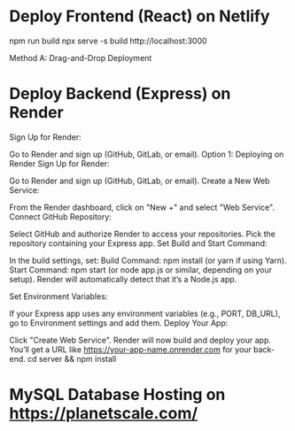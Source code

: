 
# Deploy Frontend (React) on Netlify
npm run build
npx serve -s build
http://localhost:3000

Method A: Drag-and-Drop Deployment


# Deploy Backend (Express) on Render
 Sign Up for Render:

Go to Render and sign up (GitHub, GitLab, or email).
Option 1: Deploying on Render
Sign Up for Render:

Go to Render and sign up (GitHub, GitLab, or email).
Create a New Web Service:

From the Render dashboard, click on "New +" and select "Web Service".
Connect GitHub Repository:

Select GitHub and authorize Render to access your repositories.
Pick the repository containing your Express app.
Set Build and Start Command:

In the build settings, set:
Build Command: npm install (or yarn if using Yarn).
Start Command: npm start (or node app.js or similar, depending on your setup).
Render will automatically detect that it’s a Node.js app.

Set Environment Variables:

If your Express app uses any environment variables (e.g., PORT, DB_URL), go to Environment settings and add them.
Deploy Your App:

Click "Create Web Service".
Render will now build and deploy your app.
You’ll get a URL like https://your-app-name.onrender.com for your back-end.
cd server && npm install


# MySQL Database Hosting on https://planetscale.com/

